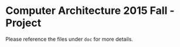 # Computer Architecture 2015 Fall - Project
Please reference the files under `doc` for more details.

